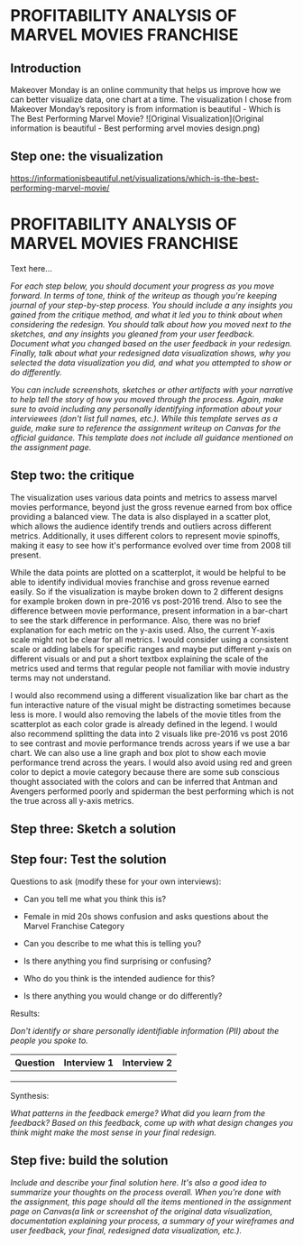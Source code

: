 # PROFITABILITY ANALYSIS OF MARVEL MOVIES FRANCHISE

## Introduction
Makeover Monday is an online community that helps us improve how we can better visualize data, one chart at a time. The visualization I chose from Makeover Monday’s repository is from information is beautiful - Which is The Best Performing Marvel Movie?
![Original Visualization](Original information is beautiful - Best performing arvel movies design.png)

## Step one: the visualization
https://informationisbeautiful.net/visualizations/which-is-the-best-performing-marvel-movie/

# PROFITABILITY ANALYSIS OF MARVEL MOVIES FRANCHISE
Text here...

_For each step below, you should document your progress as you move forward.  In terms of tone, think of the writeup as though you're keeping journal of your step-by-step process.   You should include a any insights you gained from the critique method, and what it led you to think about when considering the redesign.  You should talk about how you moved next to the sketches, and any insights you gleaned from your user feedback.  Document what you changed based on the user feedback in your redesign.  Finally, talk about what your redesigned data visualization shows, why you selected the data visualization you did, and what you attempted to show or do differently._

_You can include screenshots, sketches or other artifacts with your narrative to help tell the story of how you moved through the process.  Again, make sure to avoid including any personally identifying information about your interviewees (don't list full names, etc.).  While this template serves as a guide, make sure to reference the assignment writeup on Canvas for the official guidance.  This template does not include all guidance mentioned on the assignment page._


## Step two: the critique
The visualization uses various data points and metrics to assess marvel movies performance, beyond just the gross revenue earned from box office providing a balanced view. The data is also displayed in a scatter plot, which allows the audience identify trends and outliers across different metrics. Additionally, it uses different colors to represent movie spinoffs, making it easy to see how it's performance evolved over time from 2008 till present. 

While the data points are plotted on a scatterplot, it would be helpful to be able to identify individual movies franchise and gross revenue earned easily. So if the visualization is maybe broken down to 2 different designs for example broken down in pre-2016 vs post-2016 trend. Also to see the difference between movie performance, present information in a bar-chart to see the stark difference in performance. Also, there was no brief explanation for each metric on the y-axis used. Also, the current Y-axis scale might not be clear for all metrics. I would consider using a consistent scale or adding labels for specific ranges and maybe put different y-axis on different visuals or and put a short textbox explaining the scale of the metrics used and terms that regular people not familiar with movie industry terms may not understand.

I would also recommend using a different visualization like bar chart as the fun interactive nature of the visual might be distracting sometimes because less is more. I would also removing the labels of the movie titles from the scatterplot as each color grade is already defined in the legend. I would also recommend splitting the data into 2 visuals like pre-2016 vs post 2016 to see contrast and movie performance trends across years if we use a bar chart. We can also use a line graph and box plot to show each movie performance trend across the years. I would also avoid using red and green color to depict a movie category because there are some sub conscious thought associated with the colors and can be inferred that Antman and Avengers performed poorly and spiderman the best performing which is not the true across all y-axis metrics.  


## Step three: Sketch a solution


## Step four: Test the solution

Questions to ask (modify these for your own interviews): 

- Can you tell me what you think this is?
- Female in mid 20s shows confusion and asks questions about the Marvel Franchise Category 

- Can you describe to me what this is telling you?

- Is there anything you find surprising or confusing?

- Who do you think is the intended audience for this?

- Is there anything you would change or do differently?

Results: 

_Don't identify or share personally identifiable information (PII) about the people you spoke to._


| Question | Interview 1 | Interview 2 |
|----------|-------------|-------------|
|          |             |             |
|          |             |             |
|          |             |             |

Synthesis: 

_What patterns in the feedback emerge?  What did you learn from the feedback?  Based on this feedback, come up with what design changes you think might make the most sense in your final redesign._

## Step five: build the solution

_Include and describe your final solution here. It's also a good idea to summarize your thoughts on the process overall. When you're done with the assignment, this page should all the items mentioned in the assignment page on Canvas(a link or screenshot of the original data visualization, documentation explaining your process, a summary of your wireframes and user feedback, your final, redesigned data visualization, etc.)._

